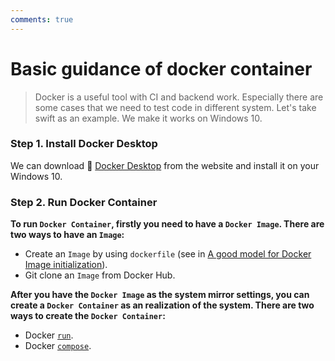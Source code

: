 ```yaml
---
comments: true
---
```


# **Basic guidance of docker container** 

> Docker is a useful tool with CI and backend work. Especially there are some cases that we need to test code in different system. Let's take swift as an example. We make it works on Windows 10.

### **Step 1. Install Docker Desktop**

We can download :whale: [Docker Desktop](https://docs.docker.com/get-docker/) from the website and install it on your Windows 10.

### **Step 2. Run Docker Container**

**To run `Docker Container`, firstly you need to have a `Docker Image`. There are two ways to have an `Image`:**

* Create an `Image` by using `dockerfile` (see in [A good model for Docker Image initialization](../A_good_model_for_Docker_Image_initialization.md)).
* Git clone an `Image` from Docker Hub.

**After you have the `Docker Image` as the system mirror settings, you can create a `Docker Container` as an realization of the system. There are two ways to create the `Docker Container`:**

* Docker [`run`](docker_run.md).
* Docker [`compose`](docker_compose.md).



